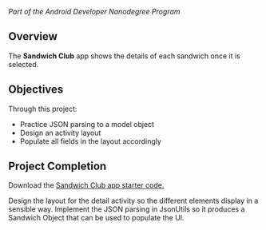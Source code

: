 _Part of the Android Developer Nanodegree Program_

## Overview

The **Sandwich Club** app shows the details of each sandwich once it is selected.

## Objectives
Through this project:
- Practice JSON parsing to a model object
- Design an activity layout
- Populate all fields in the layout accordingly

## Project Completion

Download the [Sandwich Club app starter code.](https://github.com/udacity/sandwich-club-starter-code)

Design the layout for the detail activity so the different elements
display in a sensible way. Implement the JSON parsing in JsonUtils so it
produces a Sandwich Object that can be used to populate the UI.
